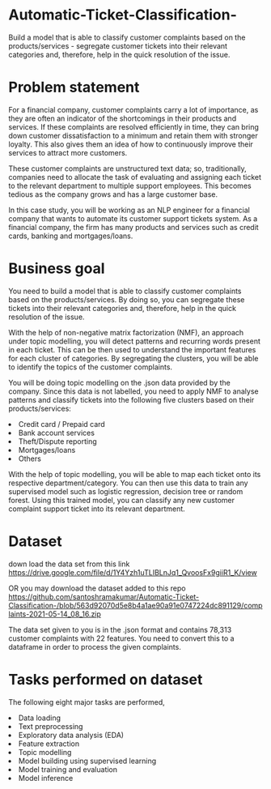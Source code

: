 # Automatic-Ticket-Classification-
Build a model that is able to classify customer complaints based on the products/services -  segregate customer tickets into their relevant categories and, therefore, help in the quick resolution of the issue.


# Problem statement
For a financial company, customer complaints carry a lot of importance, as they are often an indicator of the shortcomings in their products and services. If these complaints are resolved efficiently in time, they can bring down customer dissatisfaction to a minimum and retain them with stronger loyalty. This also gives them an idea of how to continuously improve their services to attract more customers. 

These customer complaints are unstructured text data; so, traditionally, companies need to allocate the task of evaluating and assigning each ticket to the relevant department to multiple support employees. This becomes tedious as the company grows and has a large customer base.

In this case study, you will be working as an NLP engineer for a financial company that wants to automate its customer support tickets system. As a financial company, the firm has many products and services such as credit cards, banking and mortgages/loans. 

# Business goal
You need to build a model that is able to classify customer complaints based on the products/services. By doing so, you can segregate these tickets into their relevant categories and, therefore, help in the quick resolution of the issue.

With the help of non-negative matrix factorization (NMF), an approach under topic modelling, you will detect patterns and recurring words present in each ticket. This can be then used to understand the important features for each cluster of categories. By segregating the clusters, you will be able to identify the topics of the customer complaints. 

You will be doing topic modelling on the .json data provided by the company. Since this data is not labelled, you need to apply NMF to analyse patterns and classify tickets into the following five clusters based on their products/services:

<li> Credit card / Prepaid card </li> 
<li> Bank account services </li>
<li> Theft/Dispute reporting </li>
<li> Mortgages/loans </li>
<li> Others </li>

With the help of topic modelling, you will be able to map each ticket onto its respective department/category. You can then use this data to train any supervised model such as logistic regression, decision tree or random forest. Using this trained model, you can classify any new customer complaint support ticket into its relevant department.

# Dataset

down load the data set from this link https://drive.google.com/file/d/1Y4Yzh1uTLIBLnJq1_QvoosFx9giiR1_K/view

OR you may download the dataset added to this repo  https://github.com/santoshramakumar/Automatic-Ticket-Classification-/blob/563d92070d5e8b4a1ae90a91e0747224dc891129/complaints-2021-05-14_08_16.zip

The data set given to you is in the .json format and contains 78,313 customer complaints with 22 features. You need to convert this to a dataframe in order to process the given complaints.

# Tasks performed on dataset 

The following eight major tasks are performed, 

<li> Data loading </li> 
<li> Text preprocessing </li> 
<li> Exploratory data analysis (EDA) </li> 
<li> Feature extraction </li> 
<li> Topic modelling </li> 
<li> Model building using supervised learning </li> 
<li> Model training and evaluation </li> 
<li> Model inference </li> 
